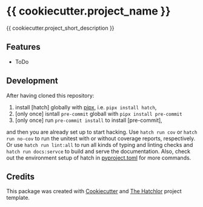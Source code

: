 # {{ cookiecutter.project_name }}

{{ cookiecutter.project_short_description }}

## Features

* ToDo

## Development

After having cloned this repository:

1. install [hatch] globally with [pipx], i.e. `pipx install hatch`,
2. \[only once\] isntall `pre-commit` globall with `pipx install pre-commit`
3. \[only once\] run `pre-commit install` to install [pre-commit],

and then you are already set up to start hacking. Use `hatch run cov` or `hatch run no-cov` to run
the unitest with or without coverage reports, respectively. Or use `hatch run lint:all` to run all
kinds of typing and linting checks and `hatch run docs:servce` to build and serve the documentation.
Also, check out the environment setup of hatch in [pyproject.toml](pyproject.toml) for more commands.

## Credits

This package was created with [Cookiecutter] and [The Hatchlor] project template.

[Cookiecutter]: https://cookiecutter.readthedocs.io/
[The Hatchlor]: https://github.com/florianwilhelm/the-hatchlor
[pipx]: https://pypa.github.io/pipx/
